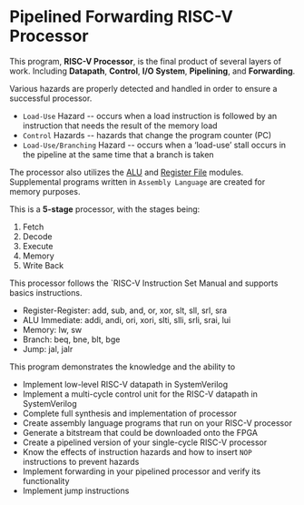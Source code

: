 # Pipelined Forwarding RISC-V Processor

This program, **RISC-V Processor**, is the final product of several layers of work. Including **Datapath**, **Control**, **I/O System**, **Pipelining**, and **Forwarding**. 

Various hazards are properly detected and handled in order to ensure a successful processor.
* `Load-Use` Hazard -- occurs when a load instruction is followed by an instruction that needs the result of the memory load
* `Control` Hazards -- hazards that change the program counter (PC)
* `Load-Use/Branching` Hazard -- occurs when a ‘load-use’ stall occurs in the pipeline at the same time that a branch is taken

The processor also utilizes the [ALU](https://github.com/ParaeagleRyanC/ComputerOrganization-ALU/) and [Register File](https://github.com/ParaeagleRyanC/ComputerOrganization-RegisterFile/) modules. Supplemental programs written in `Assembly Language` are created for memory purposes. 

This is a **5-stage** processor, with the stages being:
1. Fetch
2. Decode
3. Execute
4. Memory
5. Write Back

This processor follows the `RISC-V Instruction Set Manual and supports basics instructions.
* Register-Register: add, sub, and, or, xor, slt, sll, srl, sra
* ALU Immediate: addi, andi, ori, xori, slti, slli, srli, srai, lui
* Memory: lw, sw
* Branch: beq, bne, blt, bge
* Jump: jal, jalr


This program demonstrates the knowledge and the ability to
* Implement low-level RISC-V datapath in SystemVerilog
* Implement a multi-cycle control unit for the RISC-V datapath in SystemVerilog
* Complete full synthesis and implementation of processor
* Create assembly language programs that run on your RISC-V processor
* Generate a bitstream that could be downloaded onto the FPGA
* Create a pipelined version of your single-cycle RISC-V processor
* Know the effects of instruction hazards and how to insert `NOP` instructions to prevent hazards
* Implement forwarding in your pipelined processor and verify its functionality
* Implement jump instructions
